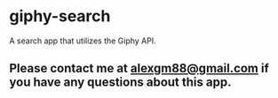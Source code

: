 # giphy-search
A search app that utilizes the Giphy API.

## Please contact me at alexgm88@gmail.com if you have any questions about this app.

